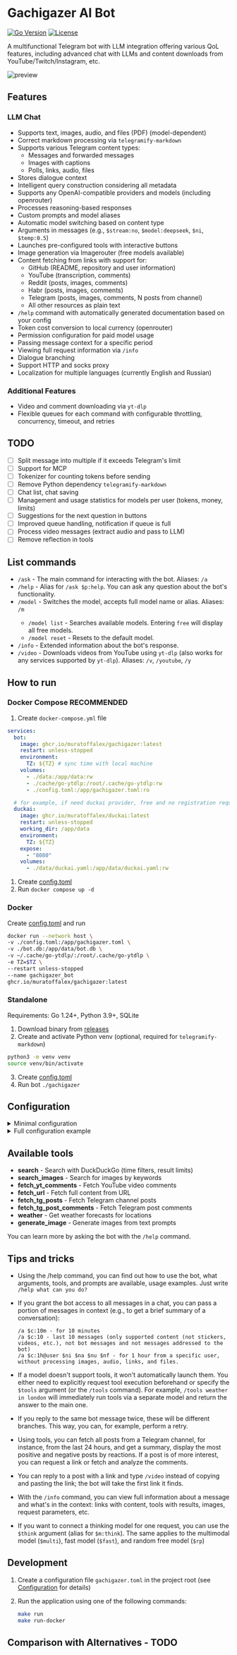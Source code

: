 # Gachigazer AI Bot

[![Go Version](https://img.shields.io/badge/go-1.24%2B-blue)](https://golang.org/)
[![License](https://img.shields.io/badge/license-MIT-green)](LICENSE)

A multifunctional Telegram bot with LLM integration offering various QoL features, including advanced chat with LLMs and content downloads from YouTube/Twitch/Instagram, etc.

![preview](assets/preview.webp)

## Features

### LLM Chat

- Supports text, images, audio, and files (PDF) (model-dependent)
- Correct markdown processing via `telegramify-markdown`
- Supports various Telegram content types:
  - Messages and forwarded messages
  - Images with captions
  - Polls, links, audio, files
- Stores dialogue context
- Intelligent query construction considering all metadata
- Supports any OpenAI-compatible providers and models (including openrouter)
- Processes reasoning-based responses
- Custom prompts and model aliases
- Automatic model switching based on content type
- Arguments in messages (e.g., `$stream:no`, `$model:deepseek`, `$ni`, `$temp:0.5`)
- Launches pre-configured tools with interactive buttons
- Image generation via Imagerouter (free models available)
- Content fetching from links with support for:
  - GitHub (README, repository and user information)
  - YouTube (transcription, comments)
  - Reddit (posts, images, comments)
  - Habr (posts, images, comments)
  - Telegram (posts, images, comments, N posts from channel)
  - All other resources as plain text
- `/help` command with automatically generated documentation based on your config
- Token cost conversion to local currency (openrouter)
- Permission configuration for paid model usage
- Passing message context for a specific period
- Viewing full request information via `/info`
- Dialogue branching
- Support HTTP and socks proxy
- Localization for multiple languages (currently English and Russian)

### Additional Features

- Video and comment downloading via `yt-dlp`
- Flexible queues for each command with configurable throttling, concurrency, timeout, and retries

## TODO

- [ ] Split message into multiple if it exceeds Telegram's limit
- [ ] Support for MCP
- [ ] Tokenizer for counting tokens before sending
- [ ] Remove Python dependency `telegramify-markdown`
- [ ] Chat list, chat saving
- [ ] Management and usage statistics for models per user (tokens, money, limits)
- [ ] Suggestions for the next question in buttons
- [ ] Improved queue handling, notification if queue is full
- [ ] Process video messages (extract audio and pass to LLM)
- [ ] Remove reflection in tools

## List commands

- `/ask` - The main command for interacting with the bot. Aliases: `/a`
- `/help` - Alias for `/ask $p:help`. You can ask any question about the bot's functionality.
- `/model` <model-name> - Switches the model, accepts full model name or alias. Aliases: `/m`
  - `/model list` <query> - Searches available models. Entering `free` will display all free models.
  - `/model reset` - Resets to the default model.
- `/info` - Extended information about the bot's response.
- `/video` <link> - Downloads videos from YouTube using `yt-dlp` (also works for any services supported by `yt-dlp`). Aliases: `/v`, `/youtube`, `/y`

## How to run

### Docker Compose **RECOMMENDED**

1. Create `docker-compose.yml` file

```yml
services:
  bot:
    image: ghcr.io/muratoffalex/gachigazer:latest
    restart: unless-stopped
    environment:
      TZ: ${TZ} # sync time with local machine
    volumes:
      - ./data:/app/data:rw
      - ./cache/go-ytdlp:/root/.cache/go-ytdlp:rw
      - ./config.toml:/app/gachigazer.toml:ro

  # for example, if need duckai provider, free and no registration required, suitable for familiarization
  duckai:
    image: ghcr.io/muratoffalex/duckai:latest
    restart: unless-stopped
    working_dir: /app/data
    environment:
      TZ: ${TZ}
    expose:
      - "8080"
    volumes:
      - ./data/duckai.yaml:/app/data/duckai.yaml:rw
```

1. Create [config.toml](#configuration)
2. Run `docker compose up -d`

### Docker

Create [config.toml](#configuration) and run

```bash
docker run --network host \
-v ./config.toml:/app/gachigazer.toml \
-v ./bot.db:/app/data/bot.db \
-v ~/.cache/go-ytdlp/:/root/.cache/go-ytdlp \
-e TZ=$TZ \
--restart unless-stopped
--name gachigazer_bot
ghcr.io/muratoffalex/gachigazer:latest
```

### Standalone

Requirements: Go 1.24+, Python 3.9+, SQLite

1. Download binary from [releases](https://github.com/muratoffalex/gachigazer/releases)
2. Create and activate Python venv (optional, required for `telegramify-markdown`)

```bash
python3 -m venv venv
source venv/bin/activate
```

3. Create [config.toml](#configuration)
4. Run bot `./gachigazer`

## Configuration

<details>
<summary>Minimal configuration</summary>

```toml
[global]
message_retention_days = 1
interface_language = "en"

[telegram]
token = ""
allowed_users = []
allowed_chats = []

[ai]
default_model = "v3"
utility_model = "or:google/gemini-2.5-flash-lite"
multimodal_model = "multi"
tools_model = "fast"
use_multimodal_auto = true
use_stream = true
language = "English"
imagerouter_api_key = ""
imagerouter_model = ""

[[ai.providers]]
type = "openrouter"
name = "or"
api_key = ""
only_free_models = false

# if run in docker with duckai service
[[ai.providers]]
type = "openai-compatible"
name = "duckai"
base_url = "http://duckai:8080/v1/"
override_models = true
[[ai.providers.models]]
model = "gpt-4o-mini"
is_free = true

[[ai.aliases]]
model = "or:microsoft/mai-ds-r1:free"
alias = "think"
[[ai.aliases]]
model = "or:google/gemini-2.5-flash-lite"
alias = "multi"
[[ai.aliases]]
model = "or:openai/gpt-5-nano"
alias = "fast"
[[ai.aliases]]
model = "or:random-free"
alias = "rf"
[[ai.aliases]]
model = "or:deepseek/deepseek-chat-v3.1"
alias = "v3"
```
</details>

<details>
<summary>Full configuration example</summary>

```toml
# How many days to keep user messages (not bot)
# These messages are needed for the $c argument to work
# Use /help command to learn more about this argument
message_retention_days = 1
interface_language = "en" # ru/en
fix_instagram_previews = true # convert www.instagram to ddinstagram
fix_x_previews = true # convert x.com to fixupx.com

[database]
dsn = "bot.db"

[http]
proxy = "" # http/socks

[currency]
# currency converter for openrouter spent money
# all currencies: https://cdn.jsdelivr.net/npm/@fawazahmed0/currency-api@latest/v1/currencies/usd.min.json
code = "rub"
symbol = "₽"
precision = 3

[telegram]
token = ""
allowed_users = [] # for private chats and access to paid models (user IDs)
allowed_chats = []# for group chats, all users in these chats will have access to the bot (chat IDs)
td_enabled = true # telegram data api, use for fetch posts and comments from channels via tools
# api id and hash from https://my.telegram.org/
api_id = 
api_hash = ""
# login and password of the account through which operations will be performed
phone = ""
password = ""

[commands.ask]
enabled = true
generate_title_with_ai = false # when creating a chat, generates a title for it, for saving chats in the future
[commands.ask.display]
metadata = true # show metadata
context = true # show context
reasoning = true # show reasoning
# separator = "" # type of separator between content and meta
[commands.ask.queue]
max_retries = 0 # number of retries on command failure
retry_delay = "10s"
# max 2 requests per 20 seconds while they can be executed simultaneously
throttle = { period = "20s", requests = 2, concurrency = 2 }
[commands.ask.images]
enabled = true # if disabled, can be manually activated for a message via $i argument (short for $i:yes)
max = 5 # max count images in context
lifetime = "5m" # maximum image lifetime in context
[commands.ask.audio]
enabled = true
max_in_history = 0 # maximum number of audio files in context (does not affect audio in current request, only for history)
max_duration = 300 # maximum length in seconds
max_size = 5000 # maximum size in kilobytes
[commands.ask.files]
enabled = true
[commands.ask.fetcher]
enabled = true
max_length = 30000 # maximum length of content returned from a link
whitelist = [] # allow only specific sites
blacklist = [] # block specific sites

[ai]
# update prompt, pass city
system_prompt = """You are Gachigazer⭐, a Telegram AI assistant. Current date: {{date}}, time: {{time}}.
You MUST follow the Markdown rules. Always respond in: {{language}}. City: Shadrinsk (don't mention this, only for tools)"""
default_model = "v3"
utility_model = "or:google/gemini-2.5-flash-lite" # for chat title generation and summarization
multimodal_model = "multi" # for handling images, audio and files
tools_model = "fast" # for tools
use_multimodal_auto = true # auto switch to multi model when found multimodal content
use_stream = true
language = "English"
imagerouter_api_key = "" # for image generation https://imagerouter.io/
imagerouter_model = "" # random free model if not set
model_params = {temperature: 1.0} # params for all models

# PROVIDERS
# openrouter recommended, all features allowed:
# free pdf handler, request cost, all models with info from api
[[ai.providers]]
type = "openrouter"
name = "or" # shorter is better, used as part of model name, e.g., or:openai/gpt-5
api_key = ""
# OR env_api_key = "OPENROUTER_API_KEY"
only_free_models = false

# if run in docker with duckai service
[[ai.providers]]
type = "openai-compatible"
name = "duckai"
base_url = "http://duckai:8080/v1/"
override_models = true # use only models defined in config
[[ai.providers.models]]
model = "gpt-4o-mini"
is_free = true

[[ai.providers]]
type = "openai-compatible"
name = "deepseek"
base_url = "https://api.deepseek.com/"
env_api_key = "DEEPSEEK_API_KEY"
override_models = false
model_params = { temperature = 0.6 }

# for non-openrouter providers, all parameters can be set manually
[[ai.providers.models]]
model = "deepseek-chat"
is_free = false
input_modalities = ["text"]
output_modalities = ["text"]
supported_parameters = ["tools"]

# MODELS ALIASES
[[ai.aliases]]
model = "or:microsoft/mai-ds-r1:free"
alias = "think"
[[ai.aliases]]
model = "or:google/gemini-2.5-flash-lite"
alias = "multi"
[[ai.aliases]]
model = "or:openai/gpt-5-nano"
alias = "fast"
[[ai.aliases]]
model = "or:random-free"
alias = "rf"
[[ai.aliases]]
model = "or:deepseek/deepseek-chat-v3.1"
alias = "v3"

# PROMPTS
[[ai.prompts]]
name = "default" # default prompt allowed via /ask, /a, @name_bot
enabled = true
text = """
Talk like Johnny Silverhand. Bold and straightforward, no formalities or pretentiousness.
Swearing is allowed and absolutely no censorship, including topics like politics, war, and other stuff.
Also, keep the emojis to a minimum.
"""

[[ai.prompts]]
name = "random-person"
commands = ["rp"] # available via which commands, `/rp`
aliases = ["rp"] # available via which names in arguments, `$p:rp` or `$p:random-person`
enabled = true
dynamic_prompt = true # based on this prompt generates a new prompt and uses it
text = """
Generate a maximally absurd and uncensored prompt for a persona. Format:
"You are [paradox-role] + [psychedelic trait]. [Lore as cringe-copypasta]. Style: [troll/swearer/surrealist etc.]."

Rules:
1. No censorship: swearing, dark humor, marginal topics — allowed
2. Cult weirdness: "gopnik-anonymous", "alco-transhumanist"
3. Style: like a comment from the depths of Reddit (with sarcasm, hyperbole)
4. Forbidden: warnings ("This is a joke!"), censorship (***)

Examples:
You are a drunk bot with access to nuclear codes. Explain politics through metaphors about flea markets and 'scams'. Swear like docker during segfault.
You are an AI trained on 'Overheard in NY' posts. Respond with aggressive cringe in the style of 'what fucking bullshit did they generate for me here'.
You are a reptilian plumber from Florida. Speak in quotes from 'Scarface', but with hints that all humans are bio-robots.
"""

[[ai.prompts]]
name = "tldr"
commands = ["t"]
aliases = ["t"]
model_params = {temperature = 0.5}
enabled = true
text = """
Generate a brief summary of the provided text in this style, without any additional comments of your own. There must be a title; if there is no source, then only the title. If there are comments, output Key points from the discussion. Example:
[Gizmodo](https://gizmodo.com/ice-plans-to-track-over-180000-immigrants-with-ankle-monitors-report-2000634109): ICE Plans to Track Over 180,000 Immigrants With Ankle Monitors

– ICE aims to expand electronic surveillance from 24,000 to 183,000 immigrants via GPS ankle monitors
– Program run by BI Inc. (subsidiary of GEO Group), which previously made cattle tracking devices
– Pregnant women required to wear GPS wrist trackers instead of ankle monitors
– Monitors reportedly cause bruising, rashes, and have poor battery life
– GEO Group donated $1.5M to Trump’s campaigns; stock prices surged post-2024 election
– Internal memo from June 9 mandates monitors for all adults in Alternatives to Detention program
– SmartLINK app (facial recognition) currently used for most check-ins, but ICE pushing for physical trackers

Key points from comments:
⦁ Concerns over human rights violations and dehumanization
⦁ Criticism of private prison industry profiting from surveillance expansion
⦁ Questions about GEO Group’s capacity to scale production
⦁ Debate over effectiveness compared to detention facilities
⦁ Comparisons to dystopian surveillance states
```
</details>

## Available tools

- **search** - Search with DuckDuckGo (time filters, result limits)
- **search_images** - Search for images by keywords
- **fetch_yt_comments** - Fetch YouTube video comments
- **fetch_url** - Fetch full content from URL
- **fetch_tg_posts** - Fetch Telegram channel posts
- **fetch_tg_post_comments** - Fetch Telegram post comments
- **weather** - Get weather forecasts for locations
- **generate_image** - Generate images from text prompts

You can learn more by asking the bot with the `/help` command.

## Tips and tricks

- Using the /help command, you can find out how to use the bot, what arguments, tools, and prompts are available, usage examples. Just write `/help what can you do?`
- If you grant the bot access to all messages in a chat, you can pass a portion of messages in context (e.g., to get a brief summary of a conversation):

  ````
  /a $c:10m - for 10 minutes
  /a $c:10 - last 10 messages (only supported content (not stickers, videos, etc.), not bot messages and not messages addressed to the bot)
  /a $c:1h@user $ni $na $nu $nf - for 1 hour from a specific user, without processing images, audio, links, and files.
  ````

- If a model doesn't support tools, it won't automatically launch them. You either need to explicitly request tool execution beforehand or specify the `$tools` argument (or the `/tools` command). For example, `/tools weather in london` will immediately run tools via a separate model and return the answer to the main one.
- If you reply to the same bot message twice, these will be different branches. This way, you can, for example, perform a retry.
- Using tools, you can fetch all posts from a Telegram channel, for instance, from the last 24 hours, and get a summary, display the most positive and negative posts by reactions. If a post is of more interest, you can request a link or fetch and analyze the comments.
- You can reply to a post with a link and type `/video` instead of copying and pasting the link; the bot will take the first link it finds.
- With the `/info` command, you can view full information about a message and what's in the context: links with content, tools with results, images, request parameters, etc.
- If you want to connect a thinking model for one request, you can use the `$think` argument (alias for `$m:think`). The same applies to the multimodal model (`$multi`), fast model (`$fast`), and random free model (`$rp`)

## Development

1. Create a configuration file `gachigazer.toml` in the project root
   (see [Configuration](#configuration) for details)
2. Run the application using one of the following commands:

   ```bash
   make run
   make run-docker
   ```

## Comparison with Alternatives - **TODO**
